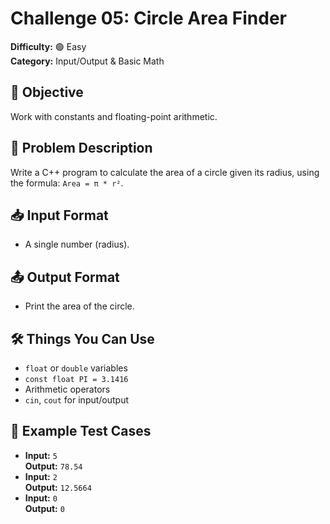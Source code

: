 # Challenge 05: Circle Area Finder

**Difficulty:** 🟢 Easy  
**Category:** Input/Output & Basic Math

## 🧠 Objective
Work with constants and floating-point arithmetic.

## 📝 Problem Description
Write a C++ program to calculate the area of a circle given its radius, using the formula: `Area = π * r²`.

## 📥 Input Format
- A single number (radius).

## 📤 Output Format
- Print the area of the circle.

## 🛠️ Things You Can Use
- `float` or `double` variables
- `const float PI = 3.1416`
- Arithmetic operators
- `cin`, `cout` for input/output

## 🧪 Example Test Cases
- **Input:** `5`  
  **Output:** `78.54`
- **Input:** `2`  
  **Output:** `12.5664`
- **Input:** `0`  
  **Output:** `0`